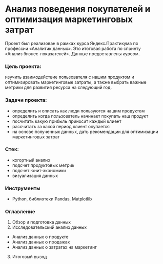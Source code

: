 # Анализ поведения покупателей и оптимизация маркетинговых затрат

Проект был реализован в рамках курса Яндекс.Практикума по профессии «Аналитик данных». Это итоговая работа по спринту «Анализ бизнес-показателей». Данные предоставлены курсом.

### Цель проекта: 
 изучить взаимодействие пользователя с нашим продуктом и оптимизировать маркетинговые затраты, а также выбрать важные метрики для развития ресурса на следующий год.


### Задачи проекта:
- определить и описать как люди пользуются нашим продуктом
- определить когда пользователь начинает покупать наш продукт
- посчитать какую прибыль приносит каждый клиент
- рассчитать за какой период клиент окупается
- на основе полученных данных, дать рекомендации для оптимизации маркетинговых затрат

### Стек:
- когортный анализ
- подсчет продуктовых метрик
- подсчет юнит-экономики
- визуализация данных

### Инструменты
- Python, библиотеки Pandas, Matplotlib

### Оглавление
1. Обзор и подготовка данных
2. Исследовательский анализ данных
 - Анализ данных о продукте
 - Анализ данных о продажах
- Анализ данных о затратах на маркетинг
3. Итоговый вывод
